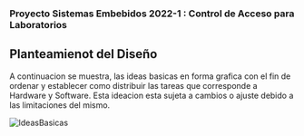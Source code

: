 ### Proyecto Sistemas Embebidos 2022-1 : Control de Acceso para Laboratorios
## Planteamienot del Diseño
A continuacion se muestra, las ideas basicas en forma grafica con el fin de ordenar y establecer como  distribuir las tareas que corresponde a Hardware y Software. Esta ideacion esta sujeta a cambios o ajuste debido a las limitaciones del mismo.

![IdeasBasicas](.Documentacion/Imagenes/Ideacion.jpeg)

